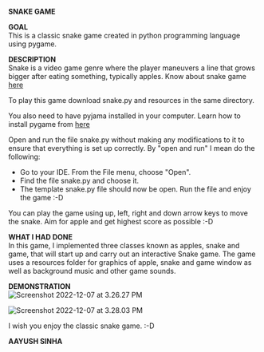 **SNAKE GAME**  

**GOAL**  
This is a classic snake game created in python programming language using pygame.


**DESCRIPTION**  
Snake is a video game genre where the player maneuvers a line that grows bigger after eating something, typically apples. Know about snake game [here](https://en.wikipedia.org/wiki/Snake_(video_game_genre))



To play this game download snake.py and resources in the same directory. 

You also need to have pyjama installed in your computer. Learn how to install pygame from [here](https://www.pygame.org/wiki/GettingStarted#Pygame%20Installation)

Open and run the file snake.py without making any modifications to it to ensure that everything is set up correctly. By "open and run" I mean do the following:
* Go to your IDE. From the File menu, choose "Open".
* Find the file snake.py and choose it.
* The template snake.py file should now be open. Run the file and enjoy the game :-D

You can play the game using up, left, right and down arrow keys to move the snake. Aim for apple and get highest score as possible :-D


**WHAT I HAD DONE**  
In this game, I implemented three classes known as apples, snake and game, that will start up and carry out an interactive Snake game. The game uses a resources folder for graphics of apple, snake and game window as well as background music and other game sounds. 

**DEMONSTRATION**  
![Screenshot 2022-12-07 at 3.26.27 PM](https://github.com/aayushsinha0706/Play-With-Python/blob/main/snake/screenshots/Screenshot%202022-12-07%20at%203.26.27%20PM.png)

![Screenshot 2022-12-07 at 3.28.03 PM](https://github.com/aayushsinha0706/Play-With-Python/blob/main/snake/screenshots/Screenshot%202022-12-07%20at%203.28.03%20PM.png)


I wish you enjoy the classic snake game. :-D

**AAYUSH SINHA**  
